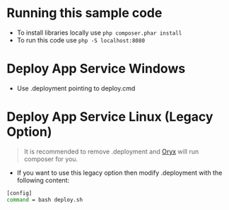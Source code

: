 # Running this sample code

- To install libraries locally use `php composer.phar install`
- To run this code use `php -S localhost:8080`

# Deploy App Service Windows
- Use .deployment pointing to deploy.cmd

# Deploy App Service Linux (Legacy Option)

> It is recommended to remove .deployment and [Oryx](https://github.com/microsoft/Oryx/blob/master/doc/runtimes/php.md) will run composer for you. 

- If you want to use this legacy option then modify .deployment with the following content: 

```bash
[config]
command = bash deploy.sh
```